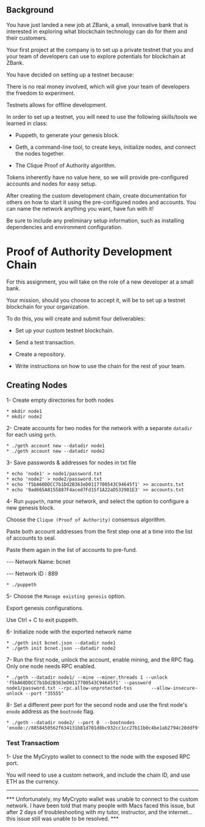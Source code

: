 ## Background

You have just landed a new job at ZBank, a small, innovative bank that is interested in exploring what
blockchain technology can do for them and their customers.

Your first project at the company is to set up a private testnet that you and your team of developers
can use to explore potentials for blockchain at ZBank.

You have decided on setting up a testnet because:

There is no real money involved, which will give your team of developers the freedom to experiment.

Testnets allows for offline development.

In order to set up a testnet, you will need to use the following skills/tools we learned in class:

* Puppeth, to generate your genesis block.

* Geth, a command-line tool, to create keys, initialize nodes, and connect the nodes together.

* The Clique Proof of Authority algorithm.

Tokens inherently have no value here, so we will provide pre-configured accounts and nodes for easy setup.

After creating the custom development chain, create documentation for others on how to start it using the pre-configured
nodes and accounts. You can name the network anything you want, have fun with it!

Be sure to include any preliminary setup information, such as installing dependencies and environment configuration.

# Proof of Authority Development Chain

For this assignment, you will take on the role of a new developer at a small bank.

Your mission, should you choose to accept it, will be to set up a testnet blockchain for your organization.

To do this, you will create and submit four deliverables:

* Set up your custom testnet blockchain.

* Send a test transaction.

* Create a repository.

* Write instructions on how to use the chain for the rest of your team.

## Creating Nodes

1- Create empty directories for both nodes

    * mkdir node1 
    * mkdir node2

2- Create accounts for two nodes for the network with a separate `datadir` for each using `geth`.

    * ./geth account new --datadir node1
    * ./geth account new --datadir node2
        
3- Save passwords & addresses for nodes in txt file

    * echo 'node1' > node1/password.txt
    * echo 'node2' > node2/password.txt
    * echo 'f5bA60DDCC7b1Dd2B363eD0117700543C94645f1' >> accounts.txt
    * echo '9ad665A8155887F4aced7Fd15f1A22aD532901E3' >> accounts.txt

4- Run `puppeth`, name your network, and select the option to configure a new genesis block. 

   Choose the `Clique (Proof of Authority)` consensus algorithm. 

   Paste both account addresses from the first step one at a time into the list of accounts to seal.

   Paste them again in the list of accounts to pre-fund.


--- Network Name: bcnet
   
--- Network ID : 889

    * ./puppeth
    
    
5- Choose the `Manage existing genesis` option.

   Export genesis configurations.
   
   Use Ctrl + C to exit puppeth. 

6- Initialize node with the exported network name
    
    * ./geth init bcnet.json --datadir node1
    * ./geth init bcnet.json --datadir node2
   
7- Run the first node, unlock the account, enable mining, and the RPC flag. Only one node needs RPC enabled.

    * ./geth --datadir node1/ --mine --miner.threads 1 --unlock 'f5bA60DDCC7b1Dd2B363eD0117700543C94645f1' --password node1/password.txt --rpc.allow-unprotected-txs       --allow-insecure-unlock --port "35555" 
    
8- Set a different peer port for the second node and use the first node's `enode` address as the `bootnode` flag.

    * ./geth --datadir node2/ --port 0  --bootnodes 'enode://8858450562f634131b81d701d8bc932cc1cc27b11b0c4be1ab2794c20ddf9fcd1a8957641802f08b79dd0b6b859b30b31ee06608f902daebe7cf56216aa50567@127.0.0.1:35555'
    
### Test Transactiom

1- Use the MyCrypto wallet to connect to the node with the exposed RPC port.

   You will need to use a custom network, and include the chain ID, and use ETH as the currency.
   
   
   
   
------------------------------------------------------------------------------------------------------------------------------------------------------------------   
   
*** Unfortunately, my MyCrypto wallet was unable to connect to the custom network. I have been told that many people with Macs faced this issue, but after 2 days of troubleshooting with my tutor, instructor, and the internet... this issue still was unable to be resolved. ***




